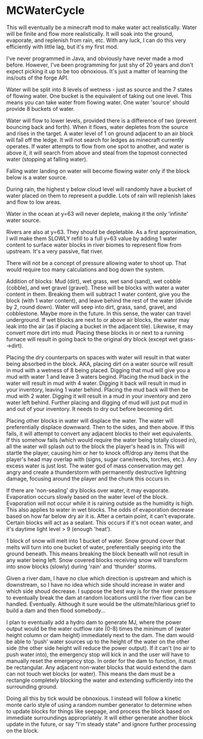 # MCWaterCycle
This will eventually be a minecraft mod to make water act realistically. Water will be finite and flow more realistically. It will soak into the ground, evaporate, and replenish from rain, etc. With any luck, I can do this very efficiently with little lag, but it's my first mod.

I've never programmed in Java, and obviously have never made a mod before. However, I've been programming for just shy of 20 years and don't expect picking it up to be too obnoxious. It's just a matter of learning the ins/outs of the forge API.

Water will be split into 8 levels of wetness - just as source and the 7 states of flowing water. One bucket is the equivalent of taking out one level. This means you can take water from flowing water. One water 'source' should provide 8 buckets of water.

Water will flow to lower levels, provided there is a difference of two (prevent bouncing back and forth). When it flows, water depletes from the source and rises in the target. A water level of 1 on ground adjacent to an air block will fall off the ledge. It will not search for ledges as minecraft currently operates. If water attempts to flow from one spot to another, and water is above it, it will search from above and steal from the topmost connected water (stopping at falling water).

Falling water landing on water will become flowing water only if the block below is a water source.

During rain, the highest y below cloud level will randomly have a bucket of water placed on them to represent a puddle. Lots of rain will replenish lakes and flow to low areas.

Water in the ocean at y=63 will never deplete, making it the only 'infinite' water source.

Rivers are also at y=63.  They should be depletable. As a first approximation, I will make them SLOWLY refill to a full y=63 value by adding 1 water content to surface water blocks in river biomes to represent flow from upstream. It's a very passive, flat river.

There will not be a concept of pressure allowing water to shoot up. That would require too many calculations and bog down the system.

Addition of blocks: Mud (dirt), wet grass, wet sand (sand), wet cobble (cobble), and wet gravel (gravel).  These will be blocks with water a water content in them. Breaking them will subtract 1 water content, give you the block (with 1 water content), and leave behind the rest of the water (divide by 2, round down).  Water will seep into dirt, grass, sand, gravel, and cobblestone. Maybe more in the future. In this sense, the water can travel underground. If wet blocks are next to or above air blocks, the water may leak into the air (as if placing a bucket in the adjacent tile). Likewise, it may convert more dirt into mud. Placing these blocks in or next to a running furnace will result in going back to the original dry block (except wet grass-->dirt).

Placing the dry counterparts on spaces with water will result in that water being absorbed in the block. AKA, placing dirt on a water source will result in mud with a wetness of 8 being placed. Digging that mud will give you a mud with water 1 and leave 3 waters begind. Placing the mud back in the water will result in mud with 4 water. Digging it back will result in mud in your inventory, leaving 1 water behind. Placing the mud back will then be mud with 2 water. Digging it will result in a mud in your inventory and zero water left behind. Further placing and digging of mud will just put mud in and out of your inventory. It needs to dry out before becoming dirt.

Placing other blocks in water will displace the water. The water will preferentially displace downward. Then to the sides, and then above. If this fails, it will attempt to convert any adjacent blocks to their wet equivalents. If this somehow fails (which would require the water being totally closed in), all the water will splash out to the block the player's head is in. This will startle the player, causing him or her to knock off/drop any items that the player's head may overlap with (signs, sugar cane/reeds, torches, etc.).  Any excess water is just lost.  The water god of mass conservation may get angry and create a thunderstorm with permanently destructive lightning damage, focusing around the player and the chunk this occurs in.

If there are 'non-sealing' dry blocks over water, it may evaporate. Evaporation occurs slowly based on the water level of the block. Evaporation will not occur while it is raining outside as the humidity is high. This also applies to water in wet blocks. The odds of evaporation decrease based on how far below dry air it is. After a certain point, it can't evaporate. Certain blocks will act as a sealant. This occurs if it's not ocean water, and it's daytime light level > 9 (enough 'heat').

1 block of snow will melt into 1 bucket of water. Snow ground cover that melts will turn into one bucket of water, preferentially seeping into the ground beneath. This means breaking the block beneath will not result in any water being left. Snow covered blocks receiving snow will transform into snow blocks (slowly) during 'rain' and 'thunder' storms.

Given a river dam, I have no clue which direction is upstream and which is downstream, so I have no idea which side should increase in water and which side shoud decrease. I suppose the best way is for the river pressure to eventually break the dam at random locations until the river flow can be handled. Eventually. Although it sure would be the ultimate/hilarious grief to build a dam and then flood somebody...

I plan to eventually add a hydro dam to generate MJ, where the power output would be the water outflow rate (0-8) times the minimum of (water height column or dam height) immediately next to the dam. The dam would be able to 'push' water sources up to the height of the water on the other side (the other side height will reduce the power output). If it can't (no air to push water into), the emergency stop will kick in and the user will have to manually reset the emergency stop.  In order for the dam to function, it must be rectangular. Any adjacent non-water blocks that would extend the dam can not touch wet blocks (or water). This means the dam must be a rectangle completely blocking the water and extending sufficiently into the surrounding ground.

Doing all this by tick would be obnoxious. I instead will follow a kinetic monte carlo style of using a random number generator to determine when to update blocks for things like seepage, and process the block based on immediate surroundings appropriately. It will either generate another block update in the future, or say "I'm steady state" and ignore further processing on the block.
